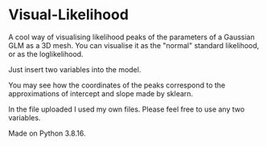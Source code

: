 # Visual-Likelihood

A cool way of visualising likelihood peaks of the parameters of a Gaussian GLM as a 3D mesh.
You can visualise it as the "normal" standard likelihood, or as the loglikelihood.

Just insert two variables into the model. 

You may see how the coordinates of the peaks correspond to the approximations of intercept and slope made by sklearn.

In the file uploaded I used my own files. Please feel free to use any two variables.

Made on Python 3.8.16.
